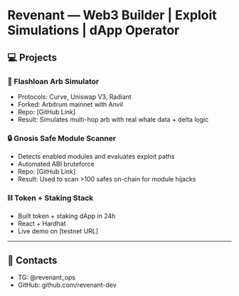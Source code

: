 # Revenant — Web3 Builder | Exploit Simulations | dApp Operator

## 💻 Projects

### 🧠 Flashloan Arb Simulator
- Protocols: Curve, Uniswap V3, Radiant
- Forked: Arbitrum mainnet with Anvil
- Repo: [GitHub Link]
- Result: Simulates multi-hop arb with real whale data + delta logic

### 🔒 Gnosis Safe Module Scanner
- Detects enabled modules and evaluates exploit paths
- Automated ABI bruteforce
- Repo: [GitHub Link]
- Result: Used to scan >100 safes on-chain for module hijacks

### ⛓️ Token + Staking Stack
- Built token + staking dApp in 24h
- React + Hardhat
- Live demo on [testnet URL]

---

## 🔗 Contacts
- TG: @revenant_ops
- GitHub: github.com/revenant-dev
